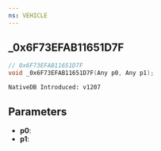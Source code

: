 ```yaml
---
ns: VEHICLE
---
```

## _0x6F73EFAB11651D7F

```c
// 0x6F73EFAB11651D7F
void _0x6F73EFAB11651D7F(Any p0, Any p1);
```

```
NativeDB Introduced: v1207
```

## Parameters
* **p0**:
* **p1**:
